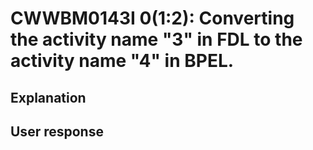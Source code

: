 # CWWBM0143I 0(1:2): Converting the activity name "3" in FDL to the activity name "4" in BPEL.

## Explanation

## User response